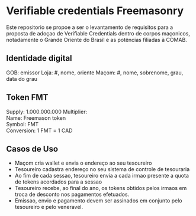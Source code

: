 # Verifiable credentials Freemasonry

Este repositorio se propoe a ser o levantamento de requisitos para a proposta de adoçao de Verifiable Credentials dentro de corpos maçonicos, notadamente o Grande Oriente do Brasil e as potências filiadas à COMAB. 

## Identidade digital 

GOB: emissor 
Loja: #, nome, oriente 
Maçom: #, nome, sobrenome, grau, data do grau

## Token FMT

Supply:  1.000.000.000
Multiplier:  
Name: Freemason token  
Symbol: FMT  
Conversion: 1 FMT = 1 CAD

## Casos de Uso 

- Maçom cria wallet e envia o endereço ao seu tesoureiro 
- Tesoureiro cadastra endereço no seu sistema de controle de tesouraria 
- Ao fim de cada sessao, tesoureiro envia a cada irmao presente a quota de tokens acordados para a sessao 
- Tesoureiro recebe, ao final do ano, os tokens obtidos pelos irmaos em troca de desconto nos pagamentos efetuados. 
- Emissao, envio e pagamento devem ser assinados em conjunto pelo tesoureiro e pelo veneravel. 
